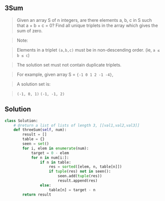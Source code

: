 3Sum 
-----

> Given an array S of n integers, are there elements a, b, c in S such that a + b + c = 0? Find all unique triplets in the array which gives the sum of zero.

> Note:

> Elements in a triplet `(a,b,c)` must be in non-descending order. (ie, `a ≤ b ≤ c`)

> The solution set must not contain duplicate triplets.

  > For example, given array S = `{-1 0 1 2 -1 -4}`,

  > A solution set is:
  
  > `(-1, 0, 1)`
  > `(-1, -1, 2)`
  
Solution
---------

```python
class Solution:
    # @return a list of lists of length 3, [[val1,val2,val3]]
    def threeSum(self, num):
        result = []
        table = {}
        seen = set()
        for i, elem in enumerate(num):
            target = 0 - elem
            for n in num[i:]:
                if n in table:
                    res = sorted([elem, n, table[n]])
                    if tuple(res) not in seen():
                        seen.add(tuple(res))
                        result.append(res)
                else:
                    table[n] = target - n
        return result
```
